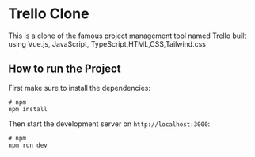 # Trello Clone

This is a clone of the famous project management tool named Trello built using Vue.js, JavaScript, TypeScript,HTML,CSS,Tailwind.css

## How to run the Project

First make sure to install the dependencies:

```
# npm
npm install

```

Then start the development server on `http://localhost:3000`:

```
# npm
npm run dev

```
